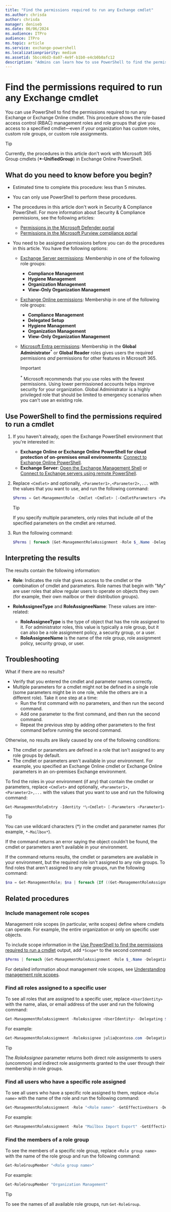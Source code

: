 ```yaml
---
title: "Find the permissions required to run any Exchange cmdlet"
ms.author: chrisda
author: chrisda
manager: deniseb
ms.date: 06/06/2024
ms.audience: ITPro
audience: ITPro
ms.topic: article
ms.service: exchange-powershell
ms.localizationpriority: medium
ms.assetid: 5bcc46d3-8a07-4e9f-b1b0-e4cb0b0afc12
description: "Admins can learn how to use PowerShell to find the permissions required to run any cmdlet in Exchange Server PowerShell or Exchange Online PowerShell."
---
```


# Find the permissions required to run any Exchange cmdlet

You can use PowerShell to find the permissions required to run any Exchange or Exchange Online cmdlet. This procedure shows the role-based access control (RBAC) management roles and role groups that give you access to a specified cmdlet—even if your organization has custom roles, custom role groups, or custom role assignments.

> [!TIP]
> Currently, the procedures in this article don't work with Microsoft 365 Group cmdlets (**\*-UnifiedGroup**) in Exchange Online PowerShell.

## What do you need to know before you begin?

- Estimated time to complete this procedure: less than 5 minutes.

- You can only use PowerShell to perform these procedures.

- The procedures in this article don't work in Security & Compliance PowerShell. For more information about Security & Compliance permissions, see the following articles:
  - [Permissions in the Microsoft Defender portal](/defender-office-365/mdo-portal-permissions)
  - [Permissions in the Microsoft Purview compliance portal](/purview/purview-compliance-portal-permissions)

- You need to be assigned permissions before you can do the procedures in this article. You have the following options:
  - [Exchange Server permissions](/exchange/permissions/permissions): Membership in one of the following role groups:
    - **Compliance Management**
    - **Hygiene Management**
    - **Organization Management**
    - **View-Only Organization Management**
  - [Exchange Online permissions](/exchange/permissions-exo/permissions-exo): Membership in one of the following role groups:
    - **Compliance Management**
    - **Delegated Setup**
    - **Hygiene Management**
    - **Organization Management**
    - **View-Only Organization Management**
  - [Microsoft Entra permissions](/entra/identity/role-based-access-control/manage-roles-portal): Membership in the **Global Administrator**<sup>\*</sup> or **Global Reader** roles gives users the required permissions _and_ permissions for other features in Microsoft 365.

    > [!IMPORTANT]
    > <sup>\*</sup> Microsoft recommends that you use roles with the fewest permissions. Using lower permissioned accounts helps improve security for your organization. Global Administrator is a highly privileged role that should be limited to emergency scenarios when you can't use an existing role.

## Use PowerShell to find the permissions required to run a cmdlet

1. If you haven't already, open the Exchange PowerShell environment that you're interested in:
   - **Exchange Online or Exchange Online PowerShell for cloud protection of on-premises email environments**: [Connect to Exchange Online PowerShell](connect-to-exchange-online-powershell.md).
   - **Exchange Server**: [Open the Exchange Management Shell](open-the-exchange-management-shell.md) or [Connect to Exchange servers using remote PowerShell](connect-to-exchange-servers-using-remote-powershell.md).

2. Replace `<Cmdlet>` and optionally, `<Parameter1>,<Parameter2>,...` with the values that you want to use, and run the following command:

   ```powershell
   $Perms = Get-ManagementRole -Cmdlet <Cmdlet> [-CmdletParameters <Parameter1>,<Parameter2>,...]
   ```

   > [!TIP]
   > If you specify multiple parameters, only roles that include _all_ of the specified parameters on the cmdlet are returned.

3. Run the following command:

   ```powershell
   $Perms | foreach {Get-ManagementRoleAssignment -Role $_.Name -Delegating $false | Format-Table -Auto Role,RoleAssigneeType,RoleAssigneeName}
   ```

## Interpreting the results

The results contain the following information:

- **Role**: Indicates the role that gives access to the cmdlet or the combination of cmdlet and parameters. Role names that begin with "My" are user roles that allow regular users to operate on objects they own (for example, their own mailbox or their distribution groups).

- **RoleAssigneeType** and **RoleAssigneeName**: These values are inter-related:
  - **RoleAssigneeType** is the type of object that has the role assigned to it. For administrator roles, this value is typically a role group, but it can also be a role assignment policy, a security group, or a user.
  - **RoleAssigneeName** is the name of the role group, role assignment policy, security group, or user.

## Troubleshooting

What if there are no results?

- Verify that you entered the cmdlet and parameter names correctly.
- Multiple parameters for a cmdlet might not be defined in a single role (some parameters might be in one role, while the others are in a different role). Take it one step at a time:
  - Run the first command with no parameters, and then run the second command.
  - Add one parameter to the first command, and then run the second command.
  - Repeat the previous step by adding other parameters to the first command before running the second command.

Otherwise, no results are likely caused by one of the following conditions:

- The cmdlet or parameters are defined in a role that isn't assigned to any role groups by default.
- The cmdlet or parameters aren't available in your environment. For example, you specified an Exchange Online cmdlet or Exchange Online parameters in an on-premises Exchange environment.

To find the roles in your environment (if any) that contain the cmdlet or parameters, replace `<Cmdlet>` and optionally, `<Parameter1>,<Parameter2>,...` with the values that you want to use and run the following command:

```powershell
Get-ManagementRoleEntry -Identity *\<Cmdlet> [-Parameters <Parameter1>,<Parameter2>,...]
```

> [!TIP]
> You can use wildcard characters (\*) in the cmdlet and parameter names (for example, `*-Mailbox*`).

If the command returns an error saying the object couldn't be found, the cmdlet or parameters aren't available in your environment.

If the command returns results, the cmdlet or parameters are available in your environment, but the required role isn't assigned to any role groups. To find roles that aren't assigned to any role groups, run the following command:

```powershell
$na = Get-ManagementRole; $na | foreach {If ((Get-ManagementRoleAssignment -Role $_.Name -Delegating $false) -eq $null) {$_.Name}}
```

## Related procedures

### Include management role scopes

Management role scopes (in particular, write scopes) define where cmdlets can operate. For example, the entire organization or only on specific user objects.

To include scope information in the [Use PowerShell to find the permissions required to run a cmdlet](#use-powershell-to-find-the-permissions-required-to-run-a-cmdlet) output, add `*Scope*` to the second command:

```powershell
$Perms | foreach {Get-ManagementRoleAssignment -Role $_.Name -Delegating $false | Format-List Role,RoleAssigneeType,RoleAssigneeName,*Scope*}
```

For detailed information about management role scopes, see [Understanding management role scopes](/exchange/understanding-management-role-scopes-exchange-2013-help).

### Find all roles assigned to a specific user

To see all roles that are assigned to a specific user, replace `<UserIdentity>` with the name, alias, or email address of the user and run the following command:

```powershell
Get-ManagementRoleAssignment -RoleAssignee <UserIdentity> -Delegating $false | Format-Table -Auto Role,RoleAssigneeName,RoleAssigneeType
```

For example:

```powershell
Get-ManagementRoleAssignment -RoleAssignee julia@contoso.com -Delegating $false | Format-Table -Auto Role,RoleAssigneeName,RoleAssigneeType
```

> [!TIP]
> The _RoleAssignee_ parameter returns both direct role assignments to users (uncommon) and indirect role assignments granted to the user through their membership in role groups.

### Find all users who have a specific role assigned

To see all users who have a specific role assigned to them, replace `<Role name>` with the name of the role and run the following command:

```powershell
Get-ManagementRoleAssignment -Role "<Role name>" -GetEffectiveUsers -Delegating $false | Where-Object {$_.EffectiveUserName -ne "All Group Members"} | Format-Table -Auto EffectiveUserName,Role,RoleAssigneeName,AssignmentMethod
```

For example:

```powershell
Get-ManagementRoleAssignment -Role "Mailbox Import Export" -GetEffectiveUsers -Delegating $false | Where-Object {$_.EffectiveUserName -ne "All Group Members"} | Format-Table -Auto EffectiveUserName,Role,RoleAssigneeName,AssignmentMethod
```

### Find the members of a role group

To see the members of a specific role group, replace `<Role group name>` with the name of the role group and run the following command:

```powershell
Get-RoleGroupMember "<Role group name>"
```

For example:

```powershell
Get-RoleGroupMember "Organization Management"
```

> [!TIP]
> To see the names of all available role groups, run `Get-RoleGroup`.
